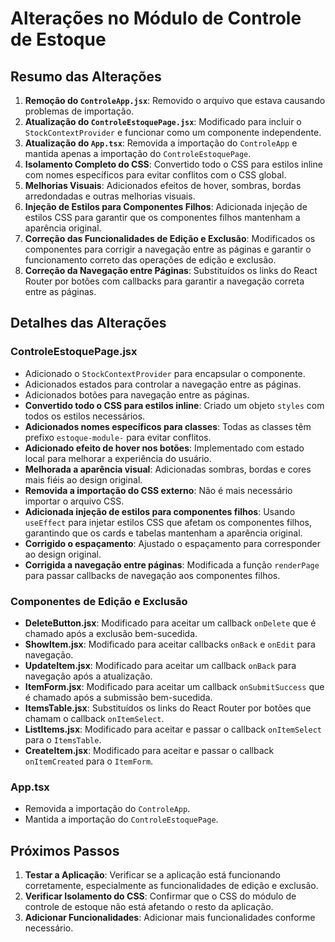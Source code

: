 # Alterações no Módulo de Controle de Estoque

## Resumo das Alterações

1. **Remoção do `ControleApp.jsx`**: Removido o arquivo que estava causando problemas de importação.
2. **Atualização do `ControleEstoquePage.jsx`**: Modificado para incluir o `StockContextProvider` e funcionar como um componente independente.
3. **Atualização do `App.tsx`**: Removida a importação do `ControleApp` e mantida apenas a importação do `ControleEstoquePage`.
4. **Isolamento Completo do CSS**: Convertido todo o CSS para estilos inline com nomes específicos para evitar conflitos com o CSS global.
5. **Melhorias Visuais**: Adicionados efeitos de hover, sombras, bordas arredondadas e outras melhorias visuais.
6. **Injeção de Estilos para Componentes Filhos**: Adicionada injeção de estilos CSS para garantir que os componentes filhos mantenham a aparência original.
7. **Correção das Funcionalidades de Edição e Exclusão**: Modificados os componentes para corrigir a navegação entre as páginas e garantir o funcionamento correto das operações de edição e exclusão.
8. **Correção da Navegação entre Páginas**: Substituídos os links do React Router por botões com callbacks para garantir a navegação correta entre as páginas.

## Detalhes das Alterações

### ControleEstoquePage.jsx

- Adicionado o `StockContextProvider` para encapsular o componente.
- Adicionados estados para controlar a navegação entre as páginas.
- Adicionados botões para navegação entre as páginas.
- **Convertido todo o CSS para estilos inline**: Criado um objeto `styles` com todos os estilos necessários.
- **Adicionados nomes específicos para classes**: Todas as classes têm prefixo `estoque-module-` para evitar conflitos.
- **Adicionado efeito de hover nos botões**: Implementado com estado local para melhorar a experiência do usuário.
- **Melhorada a aparência visual**: Adicionadas sombras, bordas e cores mais fiéis ao design original.
- **Removida a importação do CSS externo**: Não é mais necessário importar o arquivo CSS.
- **Adicionada injeção de estilos para componentes filhos**: Usando `useEffect` para injetar estilos CSS que afetam os componentes filhos, garantindo que os cards e tabelas mantenham a aparência original.
- **Corrigido o espaçamento**: Ajustado o espaçamento para corresponder ao design original.
- **Corrigida a navegação entre páginas**: Modificada a função `renderPage` para passar callbacks de navegação aos componentes filhos.

### Componentes de Edição e Exclusão

- **DeleteButton.jsx**: Modificado para aceitar um callback `onDelete` que é chamado após a exclusão bem-sucedida.
- **ShowItem.jsx**: Modificado para aceitar callbacks `onBack` e `onEdit` para navegação.
- **UpdateItem.jsx**: Modificado para aceitar um callback `onBack` para navegação após a atualização.
- **ItemForm.jsx**: Modificado para aceitar um callback `onSubmitSuccess` que é chamado após a submissão bem-sucedida.
- **ItemsTable.jsx**: Substituídos os links do React Router por botões que chamam o callback `onItemSelect`.
- **ListItems.jsx**: Modificado para aceitar e passar o callback `onItemSelect` para o `ItemsTable`.
- **CreateItem.jsx**: Modificado para aceitar e passar o callback `onItemCreated` para o `ItemForm`.

### App.tsx

- Removida a importação do `ControleApp`.
- Mantida a importação do `ControleEstoquePage`.

## Próximos Passos

1. **Testar a Aplicação**: Verificar se a aplicação está funcionando corretamente, especialmente as funcionalidades de edição e exclusão.
2. **Verificar Isolamento do CSS**: Confirmar que o CSS do módulo de controle de estoque não está afetando o resto da aplicação.
3. **Adicionar Funcionalidades**: Adicionar mais funcionalidades conforme necessário. 